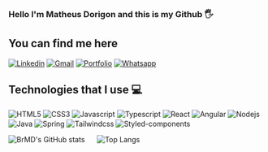 ### Hello I'm Matheus Dorigon and this is my Github 🖐️
## You can find me here <br>
[![Linkedin](https://img.shields.io/badge/LinkedIn-0077B5?style=for-the-badge&logo=linkedin&logoColor=white&url=https://www.linkedin.com/in/matheus-dorigon/)](https://www.linkedin.com/in/matheus-dorigon/)
[![Gmail](https://img.shields.io/badge/Gmail-D14836?style=for-the-badge&logo=gmail&logoColor=white&url=mailto:email@provedor.com.br)](mailto:email@provedor.com.br)
[![Portfolio](https://img.shields.io/website?label=Portfolio&style=for-the-badge&url=https://portfolio-matheusdorigon.vercel.app)](https://portfolio-matheusdorigon.vercel.app)
[![Whatsapp](https://img.shields.io/badge/WhatsApp-25D366?style=for-the-badge&logo=whatsapp&logoColor=white&url=https://wa.me/5543998011390)](https://wa.me/5543998011390)

## Technologies that I use 💻

<div style="display:inline-block">
  <img align="center" alt="HTML5" src="https://img.shields.io/badge/HTML5-E34F26?style=for-the-badge&logo=html5&logoColor=white" />
  <img align="center" alt="CSS3" src="https://img.shields.io/badge/CSS3-1572B6?style=for-the-badge&logo=css3&logoColor=white" />
  <img align="center" alt="Javascript" src="https://img.shields.io/badge/JavaScript-F7DF1E?style=for-the-badge&logo=javascript&logoColor=black" />
  <img align="center" alt="Typescript" src="https://img.shields.io/badge/TypeScript-007ACC?style=for-the-badge&logo=typescript&logoColor=white" />
  <img align="center" alt="React" src="https://img.shields.io/badge/React-20232A?style=for-the-badge&logo=react&logoColor=61DAFBe" />
  <img align="center" alt="Angular" src="https://img.shields.io/badge/Angular-DD0031?style=for-the-badge&logo=angular&logoColor=white" />
  <img align="center" alt="Nodejs" src="https://img.shields.io/badge/Node.js-43853D?style=for-the-badge&logo=node.js&logoColor=white" />
  <img align="center" alt="Java" src="https://img.shields.io/badge/Java-ED8B00?style=for-the-badge&logo=openjdk&logoColor=white" />
  <img align="center" alt="Spring" src="https://img.shields.io/badge/Spring-6DB33F?style=for-the-badge&logo=spring&logoColor=white" />
  <img align="center" alt="Tailwindcss" src="https://img.shields.io/badge/Tailwind_CSS-38B2AC?style=for-the-badge&logo=tailwind-css&logoColor=white" />
  <img align="center" alt="Styled-components" src="https://img.shields.io/badge/styled--components-DB7093?style=for-the-badge&logo=styled-components&logoColor=white" />
  
</div>
<br>

![BrMD's GitHub stats](https://github-readme-stats.vercel.app/api?username=BrMD&show_icons=true&theme=radical) &nbsp; &nbsp; &nbsp;![Top Langs](https://github-readme-stats.vercel.app/api/top-langs/?username=BrMD&layout=compact)
  
  
  




